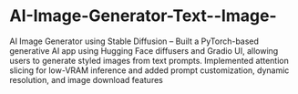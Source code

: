 # AI-Image-Generator-Text--Image-
AI Image Generator using Stable Diffusion – Built a PyTorch-based generative AI app using Hugging Face diffusers and Gradio UI, allowing users to generate styled images from text prompts. Implemented attention slicing for low-VRAM inference and added prompt customization, dynamic resolution, and image download features
